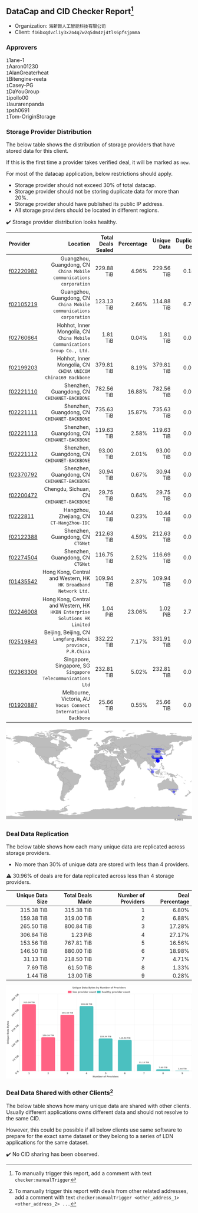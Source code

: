 ## DataCap and CID Checker Report[^1]
 - Organization: `海新颜人工智能科技有限公司`
 - Client: `f16bxqdvcliy3x2o4q7w2q5dm4zj4tls6pfsjpmma`
### Approvers
`1`1ane-1<br/>`1`Aaron01230<br/>`1`AlanGreaterheat<br/>`1`Bitengine-reeta<br/>`1`Casey-PG<br/>`1`DaYouGroup<br/>`1`ipollo00<br/>`1`laurarenpanda<br/>`1`psh0691<br/>`1`Tom-OriginStorage

### Storage Provider Distribution
The below table shows the distribution of storage providers that have stored data for this client.

If this is the first time a provider takes verified deal, it will be marked as `new`.

For most of the datacap application, below restrictions should apply.
 - Storage provider should not exceed 30% of total datacap.
 - Storage provider should not be storing duplicate data for more than 20%.
 - Storage provider should have published its public IP address.
 - All storage providers should be located in different regions.

✔️ Storage provider distribution looks healthy.

| Provider                                              |                                                                      Location | Total Deals Sealed | Percentage | Unique Data | Duplicate Deals |
| :---------------------------------------------------- | ----------------------------------------------------------------------------: | -----------------: | ---------: | ----------: | --------------: |
| [f02220982](https://filfox.info/en/address/f02220982) |        Guangzhou, Guangdong, CN<br/>`China Mobile communications corporation` |         229.88 TiB |      4.96% |  229.56 TiB |           0.14% |
| [f02105219](https://filfox.info/en/address/f02105219) |        Guangzhou, Guangdong, CN<br/>`China Mobile communications corporation` |         123.13 TiB |      2.66% |  114.88 TiB |           6.70% |
| [f02760664](https://filfox.info/en/address/f02760664) |  Hohhot, Inner Mongolia, CN<br/>`China Mobile Communications Group Co., Ltd.` |           1.81 TiB |      0.04% |    1.81 TiB |           0.00% |
| [f02199203](https://filfox.info/en/address/f02199203) |               Hohhot, Inner Mongolia, CN<br/>`CHINA UNICOM China169 Backbone` |         379.81 TiB |      8.19% |  379.81 TiB |           0.00% |
| [f02221110](https://filfox.info/en/address/f02221110) |                               Shenzhen, Guangdong, CN<br/>`CHINANET-BACKBONE` |         782.56 TiB |     16.88% |  782.56 TiB |           0.00% |
| [f02221111](https://filfox.info/en/address/f02221111) |                               Shenzhen, Guangdong, CN<br/>`CHINANET-BACKBONE` |         735.63 TiB |     15.87% |  735.63 TiB |           0.00% |
| [f02221113](https://filfox.info/en/address/f02221113) |                               Shenzhen, Guangdong, CN<br/>`CHINANET-BACKBONE` |         119.63 TiB |      2.58% |  119.63 TiB |           0.00% |
| [f02221112](https://filfox.info/en/address/f02221112) |                               Shenzhen, Guangdong, CN<br/>`CHINANET-BACKBONE` |          93.00 TiB |      2.01% |   93.00 TiB |           0.00% |
| [f02370792](https://filfox.info/en/address/f02370792) |                               Shenzhen, Guangdong, CN<br/>`CHINANET-BACKBONE` |          30.94 TiB |      0.67% |   30.94 TiB |           0.00% |
| [f02200472](https://filfox.info/en/address/f02200472) |                                  Chengdu, Sichuan, CN<br/>`CHINANET-BACKBONE` |          29.75 TiB |      0.64% |   29.75 TiB |           0.00% |
| [f0222811](https://filfox.info/en/address/f0222811)   |                                  Hangzhou, Zhejiang, CN<br/>`CT-HangZhou-IDC` |          10.44 TiB |      0.23% |   10.44 TiB |           0.00% |
| [f02122388](https://filfox.info/en/address/f02122388) |                                          Shenzhen, Guangdong, CN<br/>`CTGNet` |         212.63 TiB |      4.59% |  212.63 TiB |           0.00% |
| [f02274504](https://filfox.info/en/address/f02274504) |                                          Shenzhen, Guangdong, CN<br/>`CTGNet` |         116.75 TiB |      2.52% |  116.69 TiB |           0.05% |
| [f01435542](https://filfox.info/en/address/f01435542) |            Hong Kong, Central and Western, HK<br/>`HK Broadband Network Ltd.` |         109.94 TiB |      2.37% |  109.94 TiB |           0.00% |
| [f02246008](https://filfox.info/en/address/f02246008) | Hong Kong, Central and Western, HK<br/>`HKBN Enterprise Solutions HK Limited` |           1.04 PiB |     23.06% |    1.02 PiB |           2.78% |
| [f02519843](https://filfox.info/en/address/f02519843) |                 Beijing, Beijing, CN<br/>`Langfang,Hebei province, P.R.China` |         332.22 TiB |      7.17% |  331.91 TiB |           0.09% |
| [f02363306](https://filfox.info/en/address/f02363306) |               Singapore, Singapore, SG<br/>`Singapore Telecommunications Ltd` |         232.81 TiB |      5.02% |  232.81 TiB |           0.00% |
| [f01920887](https://filfox.info/en/address/f01920887) |            Melbourne, Victoria, AU<br/>`Vocus Connect International Backbone` |          25.66 TiB |      0.55% |   25.66 TiB |           0.00% |

<img src="https://raw.githubusercontent.com/data-preservation-programs/filplus-checker-assets/main/filecoin-project/filecoin-plus-large-datasets/issues/2118/1695006704133.png"/>

### Deal Data Replication
The below table shows how each many unique data are replicated across storage providers.

- No more than 30% of unique data are stored with less than 4 providers.

⚠️ 30.96% of deals are for data replicated across less than 4 storage providers.

| Unique Data Size | Total Deals Made | Number of Providers | Deal Percentage |
| ---------------: | ---------------: | ------------------: | --------------: |
|       315.38 TiB |       315.38 TiB |                   1 |           6.80% |
|       159.38 TiB |       319.00 TiB |                   2 |           6.88% |
|       265.50 TiB |       800.84 TiB |                   3 |          17.28% |
|       306.84 TiB |         1.23 PiB |                   4 |          27.17% |
|       153.56 TiB |       767.81 TiB |                   5 |          16.56% |
|       146.50 TiB |       880.00 TiB |                   6 |          18.98% |
|        31.13 TiB |       218.50 TiB |                   7 |           4.71% |
|         7.69 TiB |        61.50 TiB |                   8 |           1.33% |
|         1.44 TiB |        13.00 TiB |                   9 |           0.28% |

<img src="https://raw.githubusercontent.com/data-preservation-programs/filplus-checker-assets/main/filecoin-project/filecoin-plus-large-datasets/issues/2118/1695006704928.png"/>

### Deal Data Shared with other Clients[^3]
The below table shows how many unique data are shared with other clients.
Usually different applications owns different data and should not resolve to the same CID.

However, this could be possible if all below clients use same software to prepare for the exact same dataset or they belong to a series of LDN applications for the same dataset.

✔️ No CID sharing has been observed.

[^1]: To manually trigger this report, add a comment with text `checker:manualTrigger`

[^2]: Deals from those addresses are combined into this report as they are specified with `checker:manualTrigger`

[^3]: To manually trigger this report with deals from other related addresses, add a comment with text `checker:manualTrigger <other_address_1> <other_address_2> ...`
